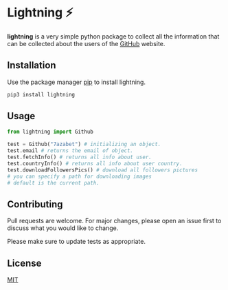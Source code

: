 # Lightning :zap:

**lightning** is a very simple python package to collect all the information that can be collected about the users of the [GitHub](http://github.com) website.

## Installation

Use the package manager [pip](https://pip.pypa.io/en/stable/) to install lightning.

```bash
pip3 install lightning
```

## Usage

```python
from lightning import Github

test = Github("7azabet") # initializing an object.
test.email # returns the email of object.
test.fetchInfo() # returns all info about user.
test.countryInfo() # returns all info about user country.
test.downloadFollowersPics() # download all followers pictures
# you can specify a path for downloading images
# default is the current path.
```

## Contributing
Pull requests are welcome. For major changes, please open an issue first to discuss what you would like to change.

Please make sure to update tests as appropriate.

## License
[MIT](https://choosealicense.com/licenses/mit/)
